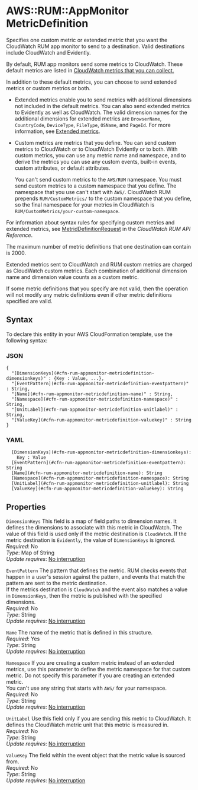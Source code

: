 # AWS::RUM::AppMonitor MetricDefinition<a name="aws-properties-rum-appmonitor-metricdefinition"></a>

Specifies one custom metric or extended metric that you want the CloudWatch RUM app monitor to send to a destination\. Valid destinations include CloudWatch and Evidently\.

By default, RUM app monitors send some metrics to CloudWatch\. These default metrics are listed in [CloudWatch metrics that you can collect\.](https://docs.aws.amazon.com/AmazonCloudWatch/latest/monitoring/CloudWatch-RUM-metrics.html)

In addition to these default metrics, you can choose to send extended metrics or custom metrics or both\.
+ Extended metrics enable you to send metrics with additional dimensions not included in the default metrics\. You can also send extended metrics to Evidently as well as CloudWatch\. The valid dimension names for the additional dimensions for extended metrics are `BrowserName`, `CountryCode`, `DeviceType`, `FileType`, `OSName`, and `PageId`\. For more information, see [ Extended metrics](https://docs.aws.amazon.com/AmazonCloudWatch/latest/monitoring/CloudWatch-RUM-vended-metrics.html)\.
+ Custom metrics are metrics that you define\. You can send custom metrics to CloudWatch or to CloudWatch Evidently or to both\. With custom metrics, you can use any metric name and namespace, and to derive the metrics you can use any custom events, built\-in events, custom attributes, or default attributes\. 

  You can't send custom metrics to the `AWS/RUM` namespace\. You must send custom metrics to a custom namespace that you define\. The namespace that you use can't start with `AWS/`\. CloudWatch RUM prepends `RUM/CustomMetrics/` to the custom namespace that you define, so the final namespace for your metrics in CloudWatch is `RUM/CustomMetrics/your-custom-namespace`\.

For information about syntax rules for specifying custom metrics and extended metrics, see [MetridDefinitionRequest](https://docs.aws.amazon.com/cloudwatchrum/latest/APIReference/API_MetricDefinitionRequest.html) in the *CloudWatch RUM API Reference*\.

The maximum number of metric definitions that one destination can contain is 2000\.

Extended metrics sent to CloudWatch and RUM custom metrics are charged as CloudWatch custom metrics\. Each combination of additional dimension name and dimension value counts as a custom metric\. 

If some metric definitions that you specify are not valid, then the operation will not modify any metric definitions even if other metric definitions specified are valid\.

## Syntax<a name="aws-properties-rum-appmonitor-metricdefinition-syntax"></a>

To declare this entity in your AWS CloudFormation template, use the following syntax:

### JSON<a name="aws-properties-rum-appmonitor-metricdefinition-syntax.json"></a>

```
{
  "[DimensionKeys](#cfn-rum-appmonitor-metricdefinition-dimensionkeys)" : {Key : Value, ...},
  "[EventPattern](#cfn-rum-appmonitor-metricdefinition-eventpattern)" : String,
  "[Name](#cfn-rum-appmonitor-metricdefinition-name)" : String,
  "[Namespace](#cfn-rum-appmonitor-metricdefinition-namespace)" : String,
  "[UnitLabel](#cfn-rum-appmonitor-metricdefinition-unitlabel)" : String,
  "[ValueKey](#cfn-rum-appmonitor-metricdefinition-valuekey)" : String
}
```

### YAML<a name="aws-properties-rum-appmonitor-metricdefinition-syntax.yaml"></a>

```
  [DimensionKeys](#cfn-rum-appmonitor-metricdefinition-dimensionkeys): 
    Key : Value
  [EventPattern](#cfn-rum-appmonitor-metricdefinition-eventpattern): String
  [Name](#cfn-rum-appmonitor-metricdefinition-name): String
  [Namespace](#cfn-rum-appmonitor-metricdefinition-namespace): String
  [UnitLabel](#cfn-rum-appmonitor-metricdefinition-unitlabel): String
  [ValueKey](#cfn-rum-appmonitor-metricdefinition-valuekey): String
```

## Properties<a name="aws-properties-rum-appmonitor-metricdefinition-properties"></a>

`DimensionKeys`  <a name="cfn-rum-appmonitor-metricdefinition-dimensionkeys"></a>
This field is a map of field paths to dimension names\. It defines the dimensions to associate with this metric in CloudWatch\. The value of this field is used only if the metric destination is `CloudWatch`\. If the metric destination is `Evidently`, the value of `DimensionKeys` is ignored\.  
*Required*: No  
*Type*: Map of String  
*Update requires*: [No interruption](https://docs.aws.amazon.com/AWSCloudFormation/latest/UserGuide/using-cfn-updating-stacks-update-behaviors.html#update-no-interrupt)

`EventPattern`  <a name="cfn-rum-appmonitor-metricdefinition-eventpattern"></a>
The pattern that defines the metric\. RUM checks events that happen in a user's session against the pattern, and events that match the pattern are sent to the metric destination\.  
If the metrics destination is `CloudWatch` and the event also matches a value in `DimensionKeys`, then the metric is published with the specified dimensions\.   
*Required*: No  
*Type*: String  
*Update requires*: [No interruption](https://docs.aws.amazon.com/AWSCloudFormation/latest/UserGuide/using-cfn-updating-stacks-update-behaviors.html#update-no-interrupt)

`Name`  <a name="cfn-rum-appmonitor-metricdefinition-name"></a>
The name of the metric that is defined in this structure\.  
*Required*: Yes  
*Type*: String  
*Update requires*: [No interruption](https://docs.aws.amazon.com/AWSCloudFormation/latest/UserGuide/using-cfn-updating-stacks-update-behaviors.html#update-no-interrupt)

`Namespace`  <a name="cfn-rum-appmonitor-metricdefinition-namespace"></a>
If you are creating a custom metric instead of an extended metrics, use this parameter to define the metric namespace for that custom metric\. Do not specify this parameter if you are creating an extended metric\.  
You can't use any string that starts with `AWS/` for your namespace\.  
*Required*: No  
*Type*: String  
*Update requires*: [No interruption](https://docs.aws.amazon.com/AWSCloudFormation/latest/UserGuide/using-cfn-updating-stacks-update-behaviors.html#update-no-interrupt)

`UnitLabel`  <a name="cfn-rum-appmonitor-metricdefinition-unitlabel"></a>
Use this field only if you are sending this metric to CloudWatch\. It defines the CloudWatch metric unit that this metric is measured in\.   
*Required*: No  
*Type*: String  
*Update requires*: [No interruption](https://docs.aws.amazon.com/AWSCloudFormation/latest/UserGuide/using-cfn-updating-stacks-update-behaviors.html#update-no-interrupt)

`ValueKey`  <a name="cfn-rum-appmonitor-metricdefinition-valuekey"></a>
The field within the event object that the metric value is sourced from\.  
*Required*: No  
*Type*: String  
*Update requires*: [No interruption](https://docs.aws.amazon.com/AWSCloudFormation/latest/UserGuide/using-cfn-updating-stacks-update-behaviors.html#update-no-interrupt)
